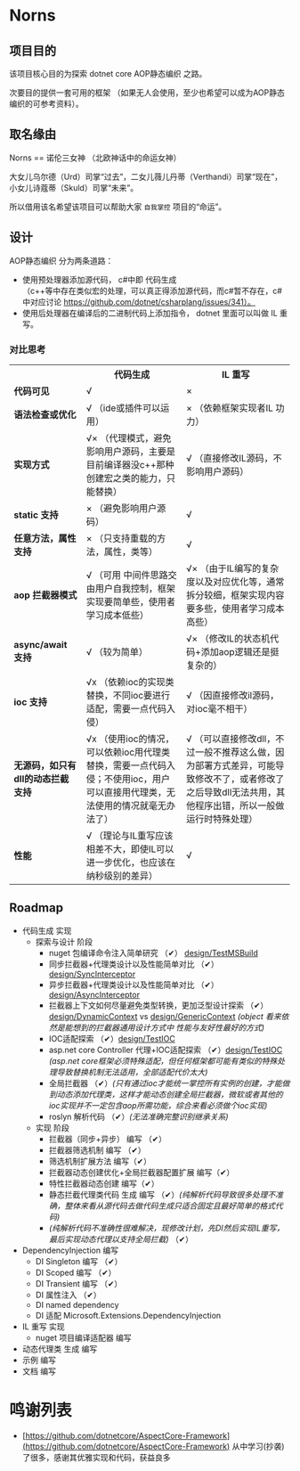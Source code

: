 # Norns

## 项目目的

该项目核心目的为探索 dotnet core AOP静态编织 之路。

次要目的提供一套可用的框架 （如果无人会使用，至少也希望可以成为AOP静态编织的可参考资料）。

## 取名缘由

Norns == 诺伦三女神 （北欧神话中的命运女神）

大女儿乌尔德（Urd）司掌“过去”，二女儿薇儿丹蒂（Verthandi）司掌“现在”，小女儿诗蔻蒂（Skuld）司掌“未来”。

所以借用该名希望该项目可以帮助大家 `自我掌控` 项目的“命运”。

## 设计

AOP静态编织 分为两条道路：

* 使用预处理器添加源代码， c#中即 代码生成  
    （c++等中存在类似宏的处理，可以真正得添加源代码，而c#暂不存在，c# 中对应讨论 https://github.com/dotnet/csharplang/issues/341）。
* 使用后处理器在编译后的二进制代码上添加指令， dotnet 里面可以叫做 IL 重写。

### 对比思考

<table class="tg">
  <tr>
    <th class="tg-0pky"></th>
    <th class="tg-0pky"><b>代码生成</b></th>
    <th class="tg-0pky"><b>IL 重写</b></th>
  </tr>
  <tr>
    <td class="tg-0pky"><b>代码可见</b></td>
    <td class="tg-0pky">√</td>
    <td class="tg-0pky">×</td>
  </tr>
  <tr>
    <td class="tg-0pky"><b>语法检查或优化</b></td>
    <td class="tg-0pky">√ （ide或插件可以运用）</td>
    <td class="tg-0pky">× （依赖框架实现者IL 功力）</td>
  </tr>
  <tr>
    <td class="tg-0pky"><b>实现方式</b></td>
    <td class="tg-0pky">√× （代理模式，避免影响用户源码，主要是目前编译器没c++那种创建宏之类的能力，只能替换）</td>
    <td class="tg-0pky">√ （直接修改IL源码，不影响用户源码）</td>
  </tr>
  <tr>
    <td class="tg-0pky"><b>static 支持</b></td>
    <td class="tg-0pky">×  （避免影响用户源码）</td>
    <td class="tg-0pky">√ </td>
  </tr>
  <tr>
    <td class="tg-0pky"><b>任意方法，属性 支持</b></td>
    <td class="tg-0pky">×  （只支持重载的方法，属性，类等）</td>
    <td class="tg-0pky">√ </td>
  </tr>
  <tr>
    <td class="tg-0pky"><b>aop 拦截器模式</b></td>
    <td class="tg-0pky">√ （可用 中间件思路交由用户自我控制，框架实现要简单些，使用者学习成本低些）</td>
    <td class="tg-0pky">√× （由于IL编写的复杂度以及对应优化等，通常拆分较细，框架实现内容要多些，使用者学习成本高些）</td>
  </tr>
  <tr>
    <td class="tg-0pky"><b>async/await 支持</b></td>
    <td class="tg-0pky">√ （较为简单）</td>
    <td class="tg-0pky">√× （修改IL的状态机代码+添加aop逻辑还是挺复杂的）</td>
  </tr>
  <tr>
    <td class="tg-0pky"><b>ioc 支持</b></td>
    <td class="tg-0pky">√x （依赖ioc的实现类替换，不同ioc要进行适配，需要一点代码入侵）</td>
    <td class="tg-0pky">√ （因直接修改il源码，对ioc毫不相干）</td>
  </tr>
  <tr>
    <td class="tg-0pky"><b>无源码，如只有dll的动态拦截支持</b></td>
    <td class="tg-0pky">√x （使用ioc的情况，可以依赖ioc用代理类替换，需要一点代码入侵；不使用ioc，用户可以直接用代理类，无法使用的情况就毫无办法了）</td>
    <td class="tg-0pky">√ （可以直接修改dll，不过一般不推荐这么做，因为部署方式差异，可能导致修改不了，或者修改了之后导致dll无法共用，其他程序出错，所以一般做运行时特殊处理）</td>
  </tr>
    <tr>
    <td class="tg-0pky"><b>性能</b></td>
    <td class="tg-0pky">√ （理论与IL重写应该相差不大，即使IL可以进一步优化，也应该在纳秒级别的差异）</td>
    <td class="tg-0pky">√ </td>
  </tr>
</table>

## Roadmap

- 代码生成 实现
    - 探索与设计 阶段
        - nuget 包编译命令注入简单研究 （✔） [design/TestMSBuild](design/TestMSBuild)
        - 同步拦截器+代理类设计以及性能简单对比 （✔）[design/SyncInterceptor](design/SyncInterceptor)
        - 异步拦截器+代理类设计以及性能简单对比 （✔）[design/AsyncInterceptor](design/AsyncInterceptor)
        - 拦截器上下文如何尽量避免类型转换，更加泛型设计探索 （✔）[design/DynamicContext](design/DynamicContext) vs [design/GenericContext](design/GenericContext) *(object 看来依然是能想到的拦截器通用设计方式中 性能与友好性最好的方式)*
        - IOC适配探索 （✔）[design/TestIOC](design/TestIOC)
        - asp.net core Controller 代理+IOC适配探索 （✔）[design/TestIOC](design/TestIOC) *(asp.net core框架必须特殊适配，但任何框架都可能有类似的特殊处理导致替换机制无法适用，全部适配代价太大)*
        - 全局拦截器 （✔）*(只有通过ioc才能统一掌控所有实例的创建，才能做到动态添加代理类，这样才能动态创建全局拦截器，微软或者其他的ioc实现并不一定包含aop所需功能，综合来看必须做个ioc实现)*
        - roslyn 解析代码 （✔）*(无法准确完整识别继承关系)*
    - 实现 阶段
        - 拦截器（同步+异步） 编写 （✔）
        - 拦截器筛选机制 编写 （✔）
        - 筛选机制扩展方法 编写（✔）
        - 拦截器动态创建优化+全局拦截器配置扩展 编写（✔）
        - 特性拦截器动态创建 编写（✔）
        - 静态拦截代理类代码 生成 编写 （✔）*(纯解析代码导致很多处理不准确，整体来看从源代码去做代码生成只适合固定且最好简单的格式代码)*
        - *(纯解析代码不准确性很难解决，现修改计划，先DI然后实现IL重写，最后实现动态代理以支持全局拦截)* （✔）
- DependencyInjection 编写
    - DI Singleton 编写 （✔）
    - DI Scoped 编写 （✔）
    - DI Transient 编写 （✔）
    - DI 属性注入 （✔）
    - DI named dependency
    - DI 适配 Microsoft.Extensions.DependencyInjection
- IL 重写 实现 
    - nuget 项目编译适配器 编写
- 动态代理类 生成 编写
- 示例 编写
- 文档 编写


# 鸣谢列表

* [https://github.com/dotnetcore/AspectCore-Framework](https://github.com/dotnetcore/AspectCore-Framework) 从中学习(抄袭)了很多，感谢其优雅实现和代码，获益良多
